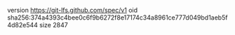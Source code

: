 version https://git-lfs.github.com/spec/v1
oid sha256:374a4393c4bee0c6f9b6272f8e17174c34a8961ce777d049bd1aeb5f4d82e544
size 2847
